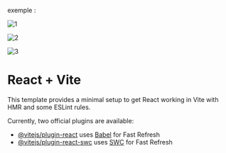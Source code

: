 exemple :


![1](https://github.com/fk-crafter/100days-of-code/assets/127132293/553b7f24-9702-415d-bfa4-cdd73b528e53)

![2](https://github.com/fk-crafter/100days-of-code/assets/127132293/123c5e09-dbf1-4950-bc78-8b9d4f661ea5)

![3](https://github.com/fk-crafter/100days-of-code/assets/127132293/d02c0911-f6de-4daa-9ac2-c6bef2e2e79f)

# React + Vite

This template provides a minimal setup to get React working in Vite with HMR and some ESLint rules.

Currently, two official plugins are available:

- [@vitejs/plugin-react](https://github.com/vitejs/vite-plugin-react/blob/main/packages/plugin-react/README.md) uses [Babel](https://babeljs.io/) for Fast Refresh
- [@vitejs/plugin-react-swc](https://github.com/vitejs/vite-plugin-react-swc) uses [SWC](https://swc.rs/) for Fast Refresh

